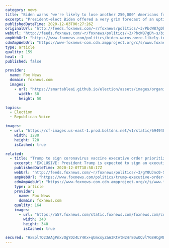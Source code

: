 ```yaml
---
category: news
title: "Biden warns 'we're likely to lose another 250,000' Americans from coronavirus 'between now and January'"
excerpt: "President-elect Biden offered a very grim forecast of an uptick in coronavirus deaths in the United States as winter steadily approaches. "
publishedDateTime: 2020-12-03T00:27:26Z
originalUrl: "http://feeds.foxnews.com/~r/foxnews/politics/~3/PbcW87gDh-s/biden-warns-were-likely-to-lose-another-250000-americans-from-coronavirus-between-now-and-january"
webUrl: "http://feeds.foxnews.com/~r/foxnews/politics/~3/PbcW87gDh-s/biden-warns-were-likely-to-lose-another-250000-americans-from-coronavirus-between-now-and-january"
ampWebUrl: "https://www.foxnews.com/politics/biden-warns-were-likely-to-lose-another-250000-americans-from-coronavirus-between-now-and-january.amp"
cdnAmpWebUrl: "https://www-foxnews-com.cdn.ampproject.org/c/s/www.foxnews.com/politics/biden-warns-were-likely-to-lose-another-250000-americans-from-coronavirus-between-now-and-january.amp"
type: article
quality: 159
heat: -1
published: false

provider:
  name: Fox News
  domain: foxnews.com
  images:
    - url: "https://smartableai.github.io/election/assets/images/organizations/foxnews.com-50x50.jpg"
      width: 50
      height: 50

topics:
  - Election
  - Republican Voice

images:
  - url: "https://cf-images.us-east-1.prod.boltdns.net/v1/static/694940094001/c95a5797-6325-4edf-b550-55d6ba05e46a/6ee5f15d-eff6-41fd-8bc5-503dd445ba70/1280x720/match/image.jpg"
    width: 1280
    height: 720
    isCached: true

related:
  - title: "Trump to sign coronavirus vaccine executive order prioritizing Americans over foreign nations"
    excerpt: "EXCLUSIVE: President Trump is expected to sign an executive order Tuesday that will ensure all Americans have access to the coronavirus vaccine before the U.S. government begins aiding nations around the world, Fox News has learned."
    publishedDateTime: 2020-12-07T18:58:17Z
    webUrl: "http://feeds.foxnews.com/~r/foxnews/politics/~3/gY0UJnc0-Sg/trump-executive-order-coronavirus-vaccine-america-first"
    ampWebUrl: "https://www.foxnews.com/politics/trump-executive-order-coronavirus-vaccine-america-first.amp"
    cdnAmpWebUrl: "https://www-foxnews-com.cdn.ampproject.org/c/s/www.foxnews.com/politics/trump-executive-order-coronavirus-vaccine-america-first.amp"
    type: article
    provider:
      name: Fox News
      domain: foxnews.com
    quality: 164
    images:
      - url: "https://a57.foxnews.com/static.foxnews.com/foxnews.com/content/uploads/2020/10/340/340/brooke-singman-headshot.jpg?ve=1&tl=1"
        width: 340
        height: 340
        isCached: true

secured: "HxEplTQ23AAgPnxvOgYDz4LY4Kx+qUmxsyZaA3RtvtN24r80wOQvlYG8HCgML7TwLuQZZApUqofOmTrE8mKLTT1eW+ItLSXid0F28B/e2/Psd6Ap7Nz5ZEXTixf+pU/9ODPEIvVCXLq1C9h8pr7TA/y0/8wd/ZiQ/hG+JzahoXftED0VzflRNEEtvoqny062V9bLfu5FeHJiWoqzmGovIuBKYe0pDHywXgEvXtjGIDEP3zRa4GirJO51gJGC73x5fosPh8B4HiJlYrk77S6w/JKPgSGWyIlg20PyJXKfsYMhW+rYjRL38ndMfqYTmDuz5dcdjeCbuyvufIGaZMQvVNpBS7GQgbhp67MxcKL0wJk=;QB8KtmVKZaPQNLqP2U1BAA=="
---
```


